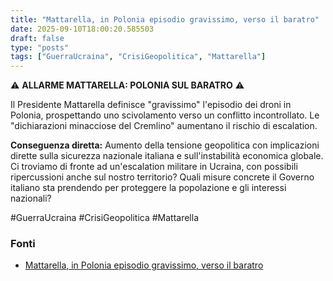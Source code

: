 ```yaml
---
title: "Mattarella, in Polonia episodio gravissimo, verso il baratro"
date: 2025-09-10T18:00:20.585503
draft: false
type: "posts"
tags: ["GuerraUcraina", "CrisiGeopolitica", "Mattarella"]
---
```


⚠️ **ALLARME MATTARELLA: POLONIA SUL BARATRO** ⚠️

Il Presidente Mattarella definisce "gravissimo" l'episodio dei droni in Polonia, prospettando uno scivolamento verso un conflitto incontrollato.  Le "dichiarazioni minacciose del Cremlino" aumentano il rischio di escalation.

**Conseguenza diretta:**  Aumento della tensione geopolitica con implicazioni dirette sulla sicurezza nazionale italiana e sull'instabilità economica globale.  Ci troviamo di fronte ad un'escalation militare in Ucraina, con possibili ripercussioni anche sul nostro territorio?  Quali misure concrete il Governo italiano sta prendendo per proteggere la popolazione e gli interessi nazionali?

#GuerraUcraina #CrisiGeopolitica #Mattarella


### Fonti
- [Mattarella, in Polonia episodio gravissimo, verso il baratro](https://www.ansa.it/sito/notizie/topnews/2025/09/10/mattarella-in-polonia-episodio-gravissimo-verso-il-baratro_b7e80d59-e3f8-4a06-af10-40e6efce5641.html)
